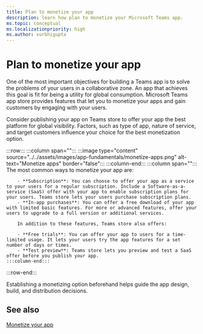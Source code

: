```yaml
---
title: Plan to monetize your app
description: learn how plan to monetize your Microsoft Teams app.
ms.topic: conceptual
ms.localizationpriority: high
ms.author: surbhigupta
---
```

# Plan to monetize your app

One of the most important objectives for building a Teams app is to solve the problems of your users in a collaborative zone. An app that achieves this goal is fit for being a utility for global consumption. Microsoft Teams app store provides features that let you to monetize your apps and gain customers by engaging with your users.

Consider publishing your app on Teams store to offer your app the best platform for global visibility. Factors, such as type of app, nature of service, and target customers influence your choice for the best monetization option.

:::row:::
    :::column span="":::
        :::image type="content" source="../../assets/images/app-fundamentals/monetize-apps.png" alt-text="Monetize apps" border="false":::
    :::column-end:::
    :::column span="":::
        The most common ways to monetize your app are:

        - **Subscription**: You can choose to offer your app as a service to your users for a regular subscription. Include a Software-as-a-service (SaaS) offer with your app to enable subscription plans for your users. Teams store lets your users purchase subscription plans.
        - **In-app purchases**: You can offer a free download of your app with limited basic features. For more or advanced features, offer your users to upgrade to a full version or additional services.

        In addition to these features, Teams store also offers:

        - **Free trials**: You can offer your app to users for a time-limited usage. It lets your users try the app features for a set number of days or times.
        - **Test preview**: Teams store lets you preview and test a SaaS offer before you publish your app.
    :::column-end:::
:::row-end:::

Establishing a monetizing option beforehand helps guide the app design, build, and distribution decisions.

## See also

[Monetize your app](../deploy-and-publish/appsource/prepare/monetize-overview.md)
